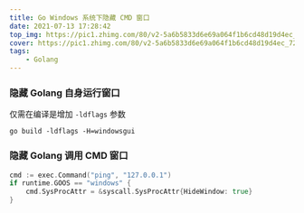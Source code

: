 ```yaml
---
title: Go Windows 系统下隐藏 CMD 窗口
date: 2021-07-13 17:28:42
top_img: https://pic1.zhimg.com/80/v2-5a6b5833d6e69a064f1b6cd48d19d4ec_720w.png
cover: https://pic1.zhimg.com/80/v2-5a6b5833d6e69a064f1b6cd48d19d4ec_720w.png
tags: 
    - Golang
---
```


### 隐藏 Golang 自身运行窗口

仅需在编译是增加 `-ldflags` 参数
```
go build -ldflags -H=windowsgui 
```

### 隐藏 Golang 调用 CMD 窗口

```go
cmd := exec.Command("ping", "127.0.0.1")
if runtime.GOOS == "windows" {
    cmd.SysProcAttr = &syscall.SysProcAttr{HideWindow: true}
}
```